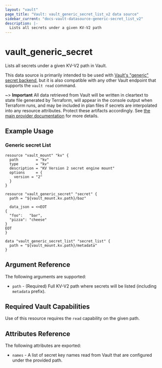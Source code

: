 ```yaml
---
layout: "vault"
page_title: "Vault: vault_generic_secret_list_v2 data source"
sidebar_current: "docs-vault-datasource-generic-secret_list_v2"
description: |-
  Lists all secrets under a given KV-V2 path
---
```


# vault\_generic\_secret

Lists all secrets under a given KV-V2 path in Vault.

This data source is primarily intended to be used with
[Vault's "generic" secret backend](https://www.vaultproject.io/docs/secrets/generic/index.html),
but it is also compatible with any other Vault endpoint that supports
the `vault read` command.

~> **Important** All data retrieved from Vault will be
written in cleartext to state file generated by Terraform, will appear in
the console output when Terraform runs, and may be included in plan files
if secrets are interpolated into any resource attributes.
Protect these artifacts accordingly. See
[the main provider documentation](../index.html)
for more details.

## Example Usage

### Generic secret List

```hcl
resource "vault_mount" "kv" {
  path        = "kv"
  type        = "kv"
  description = "KV Version 2 secret engine mount"
  options     = { 
    version = "2"
  }
}

resource "vault_generic_secret" "secret" {
  path = "${vault_mount.kv.path}/baz"

  data_json = <<EOT
{
  "foo":   "bar",
  "pizza": "cheese"
}
EOT
}

data "vault_generic_secret_list" "secret_list" {
  path = "${vault_mount.kv.path}/metadata"
}
```

## Argument Reference

The following arguments are supported:

* `path` - (Required) Full KV-V2 path where secrets will be listed (including `metadata` prefix).

## Required Vault Capabilities

Use of this resource requires the `read` capability on the given path.

## Attributes Reference

The following attributes are exported:

* `names` - A list of secret key names read from Vault that are configured under
the provided path.
